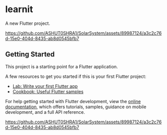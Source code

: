 # learnit

A new Flutter project.




https://github.com/ASHUT0SHRA1/SolarSystem/assets/89987124/a3c2c76d-15e0-404d-8435-ab8d0545bfb7

## Getting Started

This project is a starting point for a Flutter application.

A few resources to get you started if this is your first Flutter project:

- [Lab: Write your first Flutter app](https://docs.flutter.dev/get-started/codelab)
- [Cookbook: Useful Flutter samples](https://docs.flutter.dev/cookbook)

For help getting started with Flutter development, view the
[online documentation](https://docs.flutter.dev/), which offers tutorials,
samples, guidance on mobile development, and a full API reference.




https://github.com/ASHUT0SHRA1/SolarSystem/assets/89987124/a3c2c76d-15e0-404d-8435-ab8d0545bfb7



